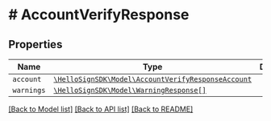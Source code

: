 # # AccountVerifyResponse



## Properties

Name | Type | Description | Notes
------------ | ------------- | ------------- | -------------
| `account` | [```\HelloSignSDK\Model\AccountVerifyResponseAccount```](AccountVerifyResponseAccount.md) |    |  |
| `warnings` | [```\HelloSignSDK\Model\WarningResponse[]```](WarningResponse.md) |    |  |

[[Back to Model list]](../../README.md#models) [[Back to API list]](../../README.md#endpoints) [[Back to README]](../../README.md)
